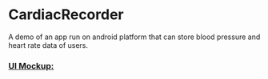 # CardiacRecorder
A demo of an app run on android platform that can store blood pressure and heart rate data of users.

### <u> **UI Mockup:** </u>

